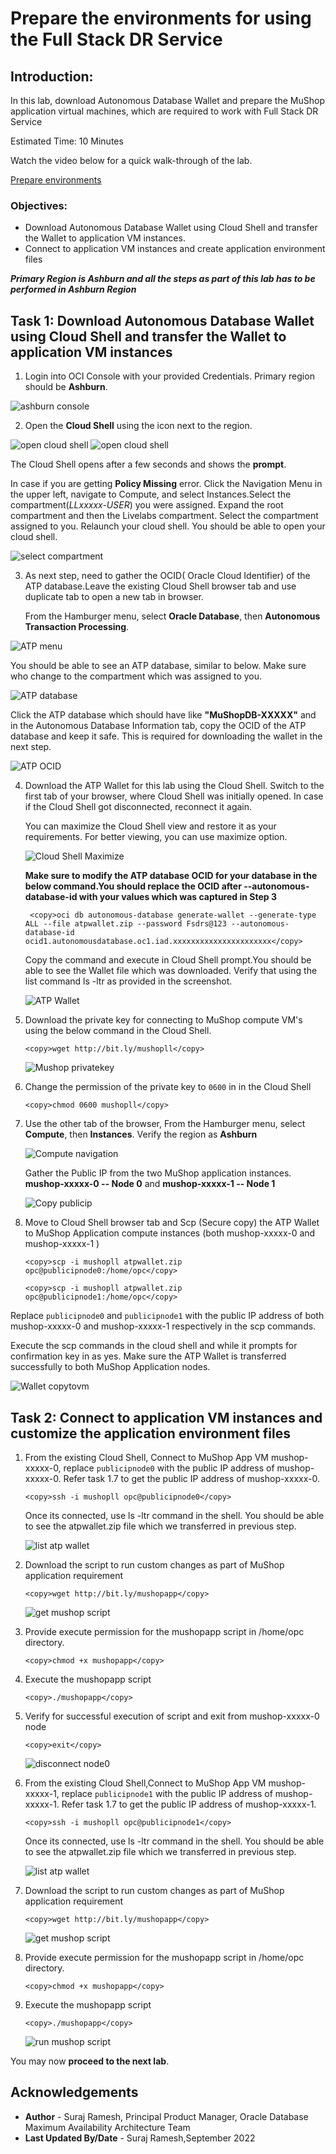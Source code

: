 # **Prepare the environments for using the Full Stack DR Service**

## Introduction:

In this lab, download Autonomous Database Wallet and prepare the MuShop application virtual machines, which are required to work with Full Stack DR Service

Estimated Time: 10 Minutes

Watch the video below for a quick walk-through of the lab.

[Prepare environments](videohub:1_0ci6i8cd)

### Objectives:

- Download Autonomous Database Wallet using Cloud Shell and transfer the Wallet to application VM instances.
- Connect to application VM instances and create application environment files

*****Primary Region is Ashburn and all the steps as part of this lab has to be performed in Ashburn Region*****

## Task 1: Download Autonomous Database Wallet using Cloud Shell and transfer the Wallet to application VM instances

1. Login into OCI Console with your provided Credentials. Primary region should be **Ashburn**.

  ![ashburn console](./images/ashburn-region.png " ")

2. Open the **Cloud Shell** using the icon next to the region.  

  ![open cloud shell](./images/cloud-shell.png)
  ![open cloud shell](./images/cloud-shell-1.png)

  The Cloud Shell opens after a few seconds and shows the **prompt**.

  In case if you are getting **Policy Missing** error. Click the Navigation Menu in the upper left, navigate to Compute, and select Instances.Select the compartment(*LLxxxxx-USER*) you were assigned. Expand the root compartment and then the Livelabs compartment. Select the compartment assigned to you. Relaunch your cloud shell. You should be able to open your cloud shell. 

  ![select compartment](./images/ashburn-compartment.png)

3. As next step, need to gather the OCID( Oracle Cloud Identifier) of the ATP database.Leave the existing Cloud Shell browser tab and use duplicate tab to open a new tab in browser.

   From the Hamburger menu, select **Oracle Database**, then **Autonomous Transaction Processing**.

  ![ATP menu](./images/atp-menu.png)

  You should be able to see an ATP database, similar to below. Make sure who change to the compartment which was assigned to you.

  ![ATP database](./images/atp-database.png)

  Click the ATP database which should have like **"MuShopDB-XXXXX"** and in the Autonomous Database Information tab, copy the OCID of the ATP database and keep it safe. This is required for downloading the wallet in the next step.

  ![ATP OCID](./images/atp-ocid.png)

4. Download the ATP Wallet for this lab using the Cloud Shell. Switch to the first tab of your browser, where Cloud Shell was initially opened. In case if the Cloud Shell got disconnected, reconnect it again.

   You can maximize the Cloud Shell view and restore it as your requirements. For better viewing, you can use maximize option.

   ![Cloud Shell Maximize](./images/cloud-max.png)

   **Make sure to modify the ATP database OCID for your database in the below command.You should replace the OCID after --autonomous-database-id  with your values which was captured in Step 3**

    ````
     <copy>oci db autonomous-database generate-wallet --generate-type ALL --file atpwallet.zip --password Fsdrs@123 --autonomous-database-id ocid1.autonomousdatabase.oc1.iad.xxxxxxxxxxxxxxxxxxxxxx</copy>
    ````

    Copy the command and execute in Cloud Shell prompt.You should be able to see the Wallet file which was downloaded. Verify that using the list command ls -ltr as provided in the screenshot.

   ![ATP Wallet](./images/atp-wallet-cs.png)

5. Download the private key for connecting to MuShop compute VM's using the below command in the Cloud Shell.

    ````
    <copy>wget http://bit.ly/mushopll</copy>
    ````

    ![Mushop privatekey](./images/mushopll-key.png)

6. Change the permission of the private key to `0600` in in the Cloud Shell

    ````
    <copy>chmod 0600 mushopll</copy>
    ````

7. Use the other tab of the browser, From the Hamburger menu, select **Compute**, then **Instances**. Verify the region as **Ashburn**

    ![Compute navigation](./images/compute-navigate.png)

    Gather the Public IP from the two MuShop application instances. **mushop-xxxxx-0  -- Node 0** and **mushop-xxxxx-1  -- Node 1**

    ![Copy publicip](./images/compute-publicip.png)

8. Move to Cloud Shell browser tab and  Scp (Secure copy) the ATP Wallet to MuShop Application compute instances (both mushop-xxxxx-0 and mushop-xxxxx-1 )

    ````
    <copy>scp -i mushopll atpwallet.zip opc@publicipnode0:/home/opc</copy>
    ````

    ````
    <copy>scp -i mushopll atpwallet.zip opc@publicipnode1:/home/opc</copy>
    ````

Replace `publicipnode0` and `publicipnode1` with the public IP address of both mushop-xxxxx-0 and mushop-xxxxx-1 respectively in the scp commands.

   Execute the scp commands in the cloud shell and while it prompts for confirmation key in as yes. Make sure the ATP Wallet is transferred successfully to both MuShop Application nodes.

   ![Wallet copytovm](./images/wallet-compute.png)

## Task 2: Connect to application VM instances and customize the application environment files

1. From the existing Cloud Shell, Connect to MuShop App VM mushop-xxxxx-0, replace `publicipnode0` with the public IP address of mushop-xxxxx-0. Refer task 1.7 to get the public IP address of mushop-xxxxx-0.

    ````
    <copy>ssh -i mushopll opc@publicipnode0</copy>
    ````
   Once its connected, use ls -ltr command in the shell. You should be able to see the atpwallet.zip file which we transferred in previous step.

   ![list atp wallet](./images/compute-node0.png)

2.  Download the script to run custom changes as part of MuShop application requirement

    ````
    <copy>wget http://bit.ly/mushopapp</copy>
    ````
    ![get mushop script](./images/mushopll-node0.png)

3. Provide execute permission for the mushopapp script in /home/opc directory. 

    ````
    <copy>chmod +x mushopapp</copy>
     ````

4.  Execute the mushopapp script

    ````
    <copy>./mushopapp</copy>
    ````

5.  Verify for successful execution of script and exit from mushop-xxxxx-0 node

    ````
    <copy>exit</copy>
    ````

    ![disconnect node0](./images/disconnect-mushop-node0.png)

6. From the existing Cloud Shell,Connect to MuShop App VM mushop-xxxxx-1, replace `publicipnode1` with the public IP address of mushop-xxxxx-1. Refer task 1.7 to get the public IP address of mushop-xxxxx-1.

    ````
    <copy>ssh -i mushopll opc@publicipnode1</copy>
    ````
   Once its connected, use ls -ltr command in the shell. You should be able to see the atpwallet.zip file which we transferred in previous step.

   ![list atp wallet](./images/compute-node1.png)

7.  Download the script to run custom changes as part of MuShop application requirement

    ````
    <copy>wget http://bit.ly/mushopapp</copy>
    ````
    ![get mushop script](./images/mushopll-node1.png)

8. Provide execute permission for the mushopapp script in /home/opc directory. 

    ````
    <copy>chmod +x mushopapp</copy>
     ````

9.  Execute the mushopapp script

    ````
    <copy>./mushopapp</copy>
    ````

    ![run mushop script](./images/exec-mushapp-node1.png)


You may now **proceed to the next lab**.

## Acknowledgements

- **Author** -  Suraj Ramesh, Principal Product Manager, Oracle Database Maximum Availability Architecture Team
- **Last Updated By/Date** -  Suraj Ramesh,September 2022
